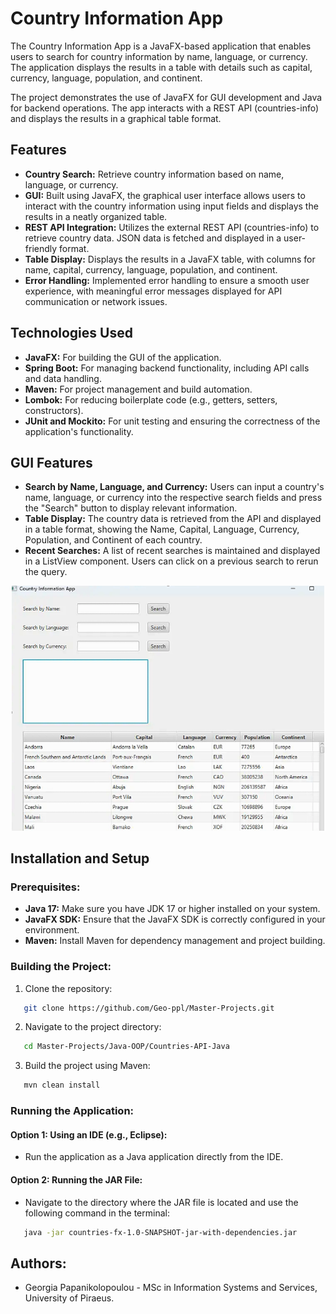 # Country Information App

The Country Information App is a JavaFX-based application that enables users to search for country information by name, language, or currency. The application displays the results in a table with details such as capital, currency, language, population, and continent.

The project demonstrates the use of JavaFX for GUI development and Java for backend operations. The app interacts with a REST API (countries-info) and displays the results in a graphical table format.

## Features

- **Country Search:** Retrieve country information based on name, language, or currency.
- **GUI:** Built using JavaFX, the graphical user interface allows users to interact with the country information using input fields and displays the results in a neatly organized table.
- **REST API Integration:** Utilizes the external REST API (countries-info) to retrieve country data. JSON data is fetched and displayed in a user-friendly format.
- **Table Display:** Displays the results in a JavaFX table, with columns for name, capital, currency, language, population, and continent.
- **Error Handling:** Implemented error handling to ensure a smooth user experience, with meaningful error messages displayed for API communication or network issues.

## Technologies Used

- **JavaFX:** For building the GUI of the application.
- **Spring Boot:** For managing backend functionality, including API calls and data handling.
- **Maven:** For project management and build automation.
- **Lombok:** For reducing boilerplate code (e.g., getters, setters, constructors).
- **JUnit and Mockito:** For unit testing and ensuring the correctness of the application's functionality.

## GUI Features

- **Search by Name, Language, and Currency:** Users can input a country's name, language, or currency into the respective search fields and press the "Search" button to display relevant information.
- **Table Display:** The country data is retrieved from the API and displayed in a table format, showing the Name, Capital, Language, Currency, Population, and Continent of each country.
- **Recent Searches:** A list of recent searches is maintained and displayed in a ListView component. Users can click on a previous search to rerun the query.

<div align="center">
  <img src="./images/GUI.png" alt="GUI Image" width="500"/>
</div>

## Installation and Setup

### Prerequisites:

- **Java 17:** Make sure you have JDK 17 or higher installed on your system.
- **JavaFX SDK:** Ensure that the JavaFX SDK is correctly configured in your environment.
- **Maven:** Install Maven for dependency management and project building.

### Building the Project:

1. Clone the repository:

```bash   
   git clone https://github.com/Geo-ppl/Master-Projects.git
 ```

2. Navigate to the project directory:
    
```bash  
   cd Master-Projects/Java-OOP/Countries-API-Java
  ```

3. Build the project using Maven:
    
```bash  
   mvn clean install
```

### Running the Application:

#### Option 1: Using an IDE (e.g., Eclipse):
- Run the application as a Java application directly from the IDE.

#### Option 2: Running the JAR File:
- Navigate to the directory where the JAR file is located and use the following command in the terminal:

```bash
   java -jar countries-fx-1.0-SNAPSHOT-jar-with-dependencies.jar
 ```

## Authors:  
- Georgia Papanikolopoulou - MSc in Information Systems and Services, University of Piraeus.
